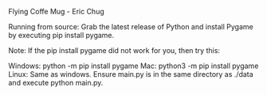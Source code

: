 Flying Coffe Mug - Eric Chug


Running from source: 
Grab the latest release of Python and install Pygame by executing pip install pygame.

Note: If the pip install pygame did not work for you, then try this:

Windows: python -m pip install pygame
Mac: python3 -m pip install pygame
Linux: Same as windows.
Ensure main.py is in the same directory as ./data and execute python main.py.

